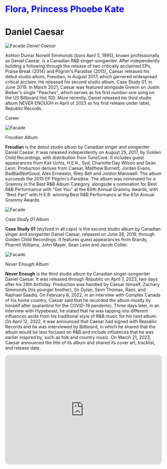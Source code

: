 # <span style="color:blue"> **Flora, Princess Phoebe Kate**</span>

# Daniel Caesar
![Facade](https://blogs-images.forbes.com/ogdenpayne/files/2017/02/Daniel-Caesar-NEw-by-Keith-Henry.jpg) 
*Daniel Caesar*

Ashton Dumar Norwill Simmonds (born April 5, 1995), known professionally as Daniel Caesar, is a Canadian R&B singer-songwriter. 
After independently building a following through the release of two critically acclaimed EPs, Praise Break (2014) and Pilgrim's Paradise (2015), Caesar released his debut studio album, Freudian, in August 2017, which garnered widespread critical acclaim. 
He released his second studio album, Case Study 01, in June 2019. In March 2021, Caesar was featured alongside Giveon on Justin Bieber's single "Peaches", which serves as his first number-one song on the US Billboard Hot 100. More recently, 
Daniel released his third studio album NEVER ENOUGH in April of 2023 as his first release under label, Republic Records..

Career

![Facade](https://upload.wikimedia.org/wikipedia/en/b/b9/Freudian_by_Daniel_Caesar.jpg)

*Freudian Album*

**Freudian** is the debut studio album by Canadian singer and songwriter Daniel Caesar. It was released independently on August 25, 2017, by Golden Child Recordings, with distribution from TuneCore. It includes guest appearances from Kali Uchis, H.E.R., Syd, Charlotte Day Wilson and Sean Leon. 
Production derives from Caesar, Matthew Burnett, Jordan Evans, BadBadNotGood, Alex Ernewein, Riley Bell and Jordon Manswell. 
The album succeeds the 2015 EP Pilgrim's Paradise. The album was nominated for a Grammy in the Best R&B Album Category, alongside a nomination for Best R&B Performance with "Get You" at the 60th Annual Grammy Awards, with "Best Part" with H.E.R. winning Best R&B Performance at the 61st Annual Grammy Awards.

![Facade](https://upload.wikimedia.org/wikipedia/en/4/4c/Daniel_Caesar_-_Case_Study_01.png)

*Case Study 01 Album*

**Case Study 01** (stylized in all caps) is the second studio album by Canadian singer and songwriter Daniel Caesar, released on June 28, 2019, through Golden Child Recordings. 
It features guest appearances from Brandy, Pharrell Williams, John Mayer, Sean Leon and Jacob Collier.

![Facade](https://upload.wikimedia.org/wikipedia/en/thumb/c/c0/Daniel_Caesar_-_Never_Enough.png/220px-Daniel_Caesar_-_Never_Enough.png)

*Never Enough Album*

**Never Enough** is the third studio album by Canadian singer-songwriter Daniel Caesar. It was released through Republic on April 7, 2023, two days after his 28th birthday. Production was handled by Caesar himself, Zachary Simmonds (his younger brother), Sir Dylan, Sevn Thomas, Rami, and Raphael Saadiq.
On February 8, 2022, in an interview with Complex Canada of his home country, Caesar said that he recorded the album mostly by himself after quarantine for the COVID-19 pandemic. Three days later, in an interview with Hypebeast, he stated that he was tapping into different influences aside from his traditional style of R&B music for his next album. On April 12, 2022, it was announced that Caesar had signed with Republic Records and he was interviewed by Billboard, in which he shared that the album would be less focused on R&B and include influences that he was earlier inspired by, such as folk and country music. On March 21, 2023, Caesar announced the title of its album and shared its cover art, tracklist, and release date.

<iframe style="border-radius:12px" src="https://open.spotify.com/embed/artist/20wkVLutqVOYrc0kxFs7rA?utm_source=generator" width="100%" height="352" frameBorder="0" allowfullscreen="" allow="autoplay; clipboard-write; encrypted-media; fullscreen; picture-in-picture" loading="lazy"></iframe>





